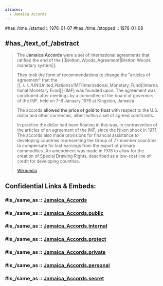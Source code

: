 ```yaml
---
aliases:
  - Jamaica Accords
---
```



#has_/time_/started :: 1976-01-07 
#has_/time_/stopped :: 1976-01-08 

## #has_/text_of_/abstract 

> The **Jamaica Accords** were a set of international agreements 
> that ratified the end of the [[Bretton_Woods_Agreement|Bretton Woods monetary system]]. 
> 
> They took the form of recommendations to change the "articles of agreement" 
> that the [[../../../UN(United_Nations)/IMF(International_Monetary_Fund)|International Monetary Fund]] (IMF) was founded upon. 
> The agreement was concluded after meetings by a committee of the board of governors of the IMF, 
> held on 7–8 January 1976 at Kingston, Jamaica.
>
> The accords __allowed the price of gold to float__ with respect to the U.S. dollar and other currencies, 
> albeit within a set of agreed constraints. 
> 
> In practice the dollar had been floating in this way, 
> in contravention of the articles of an agreement of the IMF, since the Nixon shock in 1971. 
> The accords also made provisions for financial assistance to developing countries 
> representing the Group of 77 member countries 
> to compensate for lost earnings from the export of primary commodities. 
> An amendment was made in 1978 to allow for the creation of Special Drawing Rights, 
> described as a low-cost line of credit for developing countries.
>
> [Wikipedia](https://en.wikipedia.org/wiki/Jamaica%20Accords) 


## Confidential Links & Embeds: 

### #is_/same_as :: [Jamaica_Accords](Jamaica_Accords.md) 

### #is_/same_as :: [Jamaica_Accords.public](/_public/Economics/Currency/Jamaica_Accords.public.md) 

### #is_/same_as :: [Jamaica_Accords.internal](/_internal/Economics/Currency/Jamaica_Accords.internal.md) 

### #is_/same_as :: [Jamaica_Accords.protect](/_protect/Economics/Currency/Jamaica_Accords.protect.md) 

### #is_/same_as :: [Jamaica_Accords.private](/_private/Economics/Currency/Jamaica_Accords.private.md) 

### #is_/same_as :: [Jamaica_Accords.personal](/_personal/Economics/Currency/Jamaica_Accords.personal.md) 

### #is_/same_as :: [Jamaica_Accords.secret](/_secret/Economics/Currency/Jamaica_Accords.secret.md)

